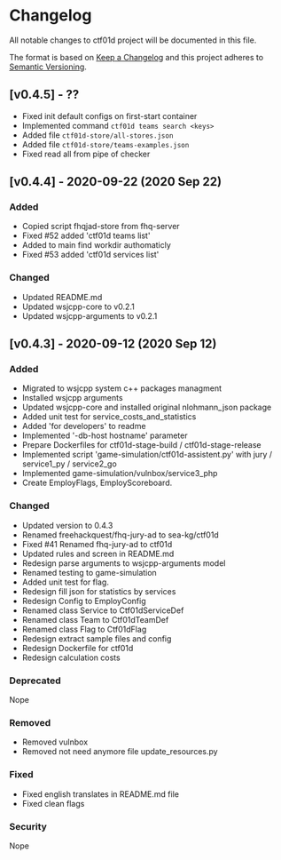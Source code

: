 # Changelog

All notable changes to ctf01d project will be documented in this file.
 
The format is based on [Keep a Changelog](http://keepachangelog.com/)
and this project adheres to [Semantic Versioning](http://semver.org/).

## [v0.4.5] - ??

* Fixed init default configs on first-start container
* Implemented command `ctf01d teams search <keys>`
* Added file `ctf01d-store/all-stores.json`
* Added file `ctf01d-store/teams-examples.json`
* Fixed read all from pipe of checker

## [v0.4.4] - 2020-09-22 (2020 Sep 22)

### Added

* Copied script fhqjad-store from fhq-server
* Fixed #52 added 'ctf01d teams list'
* Added to main find workdir authomaticly
* Fixed #53 added 'ctf01d services list' 

### Changed

* Updated README.md
* Updated wsjcpp-core to v0.2.1
* Updated wsjcpp-arguments to v0.2.1


## [v0.4.3] - 2020-09-12 (2020 Sep 12)

### Added

- Migrated to wsjcpp system c++ packages managment
- Installed wsjcpp arguments
- Updated wsjcpp-core and installed original nlohmann_json package
- Added unit test for service_costs_and_statistics
- Added 'for developers' to readme
- Implemented '-db-host hostname' parameter
- Prepare Dockerfiles for ctf01d-stage-build / ctf01d-stage-release
- Implemented script 'game-simulation/ctf01d-assistent.py' with jury / service1_py / service2_go
- Implemented game-simulation/vulnbox/service3_php
- Create EmployFlags, EmployScoreboard. 

### Changed

- Updated version to 0.4.3
- Renamed freehackquest/fhq-jury-ad to sea-kg/ctf01d
- Fixed #41 Renamed fhq-jury-ad to ctf01d
- Updated rules and screen in README.md
- Redesign parse arguments to wsjcpp-arguments model
- Renamed testing to game-simulation
- Added unit test for flag.
- Redesign fill json for statistics by services
- Redesign Config to EmployConfig
- Renamed class Service to Ctf01dServiceDef
- Renamed class Team to Ctf01dTeamDef
- Renamed class Flag to Ctf01dFlag
- Redesign extract sample files and config
- Redesign Dockerfile for ctf01d
- Redesign calculation costs

### Deprecated

Nope

### Removed

- Removed vulnbox
- Removed not need anymore file update_resources.py

### Fixed

- Fixed english translates in README.md file
- Fixed clean flags

### Security

Nope











